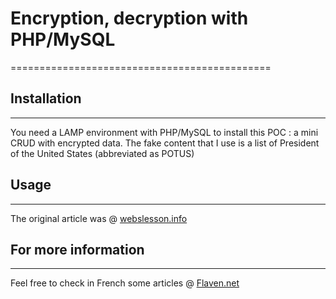 
# Encryption, decryption with PHP/MySQL
=============================================


## Installation
---------------------
You need a LAMP environment with PHP/MySQL to install this POC : a mini CRUD with encrypted data. The fake content that I use is a list of President of the United States (abbreviated as POTUS)


## Usage
--------------
The original article was @ [webslesson.info](http://www.webslesson.info/2017/12/encryption-and-decryption-form-data-in-php.html)



## For more information
------------------------------------
Feel free to check in French some articles @
[Flaven.net](http://flaven.fr/2018/02/mysql-encrypt-decrypt-encryption-decryption-data-in-php-mysql-and-some-elements-on-the-gdpr-compliance/)








